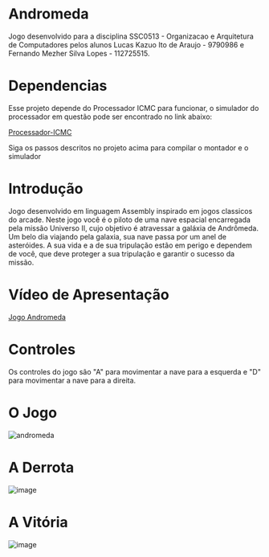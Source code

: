 # Andromeda
Jogo desenvolvido para a disciplina SSC0513 - Organizacao e Arquitetura de Computadores pelos alunos Lucas Kazuo Ito de Araujo - 9790986 e Fernando Mezher Silva Lopes - 112725515.

# Dependencias
Esse projeto depende do Processador ICMC para funcionar, o simulador do processador em questão pode ser encontrado no link abaixo:

[Processador-ICMC](https://github.com/simoesusp/Processador-ICMC)

Siga os passos descritos no projeto acima para compilar o montador e o simulador

# Introdução
Jogo desenvolvido em linguagem Assembly inspirado em jogos classicos do arcade.
Neste jogo você é o piloto de uma nave espacial encarregada pela missão Universo II, cujo objetivo é atravessar a galáxia de Andrômeda. Um belo dia viajando pela galaxia, sua nave passa por um anel de asteróides. A sua vida e a de sua tripulação estão em perigo e dependem de você, que deve proteger a sua tripulação e garantir o sucesso da missão.

# Vídeo de Apresentação
[Jogo Andromeda](https://drive.google.com/file/d/1l7VfCAVug_V4A1bt65fRErPyKV1zDTr8/view?usp=share_link)

# Controles
Os controles do jogo são "A" para movimentar a nave para a esquerda e "D" para movimentar a nave para a direita.

# O Jogo
![andromeda](https://user-images.githubusercontent.com/85579733/208552974-5ac5bc2a-7684-4d80-95aa-e92b4b033e38.gif)

# A Derrota
![image](https://user-images.githubusercontent.com/85579733/208329261-abd20272-78b9-4cf9-b3ac-1e2bee7c5f36.png)

# A Vitória
![image](https://user-images.githubusercontent.com/85579733/208329568-3cc676d7-7f9a-435a-bfba-324b0072c8ff.png)
